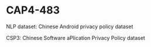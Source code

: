 #  CAP4-483
NLP dataset: Chinese Android privacy policy dataset

CSP3: Chinese Software aPlication Privacy Policy dataset
